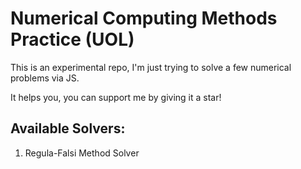 # Numerical Computing Methods Practice (UOL)
This is an experimental repo, I'm just trying to solve a few numerical problems via JS. 

It helps you, you can support me by giving it a star!

## Available Solvers:
1. Regula-Falsi Method Solver
